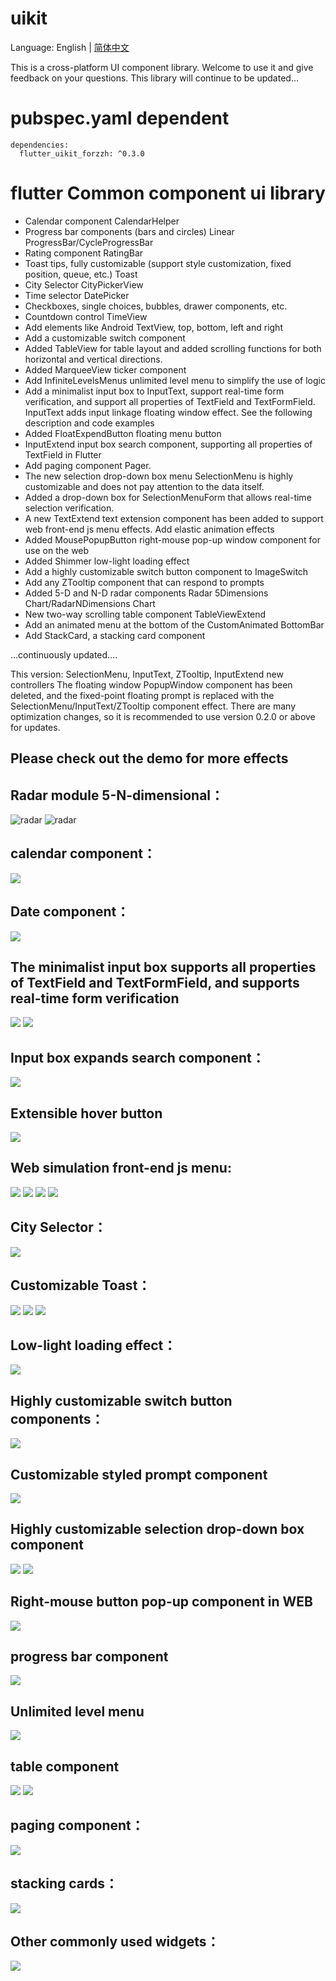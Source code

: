 # uikit

Language: English | [简体中文](README-ZH.md)

This is a cross-platform UI component library. Welcome to use it and give feedback on your questions. This library will continue to be updated...

# pubspec.yaml dependent
    dependencies:
      flutter_uikit_forzzh: ^0.3.0


# flutter Common component ui library
*  Calendar component CalendarHelper
*  Progress bar components (bars and circles) Linear ProgressBar/CycleProgressBar
*  Rating component RatingBar
*  Toast tips, fully customizable (support style customization, fixed position, queue, etc.) Toast
*  City Selector CityPickerView
*  Time selector DatePicker
*  Checkboxes, single choices, bubbles, drawer components, etc.
*  Countdown control TimeView
*  Add elements like Android TextView, top, bottom, left and right
*  Add a customizable switch component
*  Added TableView for table layout and added scrolling functions for both horizontal and vertical directions.
*  Added MarqueeView ticker component
*  Add InfiniteLevelsMenus unlimited level menu to simplify the use of logic
*  Add a minimalist input box to InputText, support real-time form verification, and support all properties of TextField and TextFormField.
     InputText adds input linkage floating window effect. See the following description and code examples
*  Added FloatExpendButton floating menu button
*  InputExtend input box search component, supporting all properties of TextField in Flutter
*  Add paging component Pager.
*  The new selection drop-down box menu SelectionMenu is highly customizable and does not pay attention to the data itself.
*  Added a drop-down box for SelectionMenuForm that allows real-time selection verification.
*  A new TextExtend text extension component has been added to support web front-end js menu effects.
      Add elastic animation effects
*  Added MousePopupButton right-mouse pop-up window component for use on the web
*  Added Shimmer low-light loading effect
*  Add a highly customizable switch button component to ImageSwitch
*  Add any ZTooltip component that can respond to prompts
*  Added 5-D and N-D radar components Radar 5Dimensions Chart/RadarNDimensions Chart
*  New two-way scrolling table component TableViewExtend
*  Add an animated menu at the bottom of the CustomAnimated BottomBar
*  Add StackCard, a stacking card component

  ...continuously updated....

This version: SelectionMenu, InputText, ZTooltip, InputExtend new controllers
The floating window PopupWindow component has been deleted, and the fixed-point floating prompt is replaced with the SelectionMenu/InputText/ZTooltip component effect.
There are many optimization changes, so it is recommended to use version 0.2.0 or above for updates.



## Please check out the demo for more effects


## Radar module 5-N-dimensional：
![radar](https://github.com/zhengzaihong/uikit/blob/master/images/radar-n.png ) 
![radar](https://github.com/zhengzaihong/uikit/blob/master/images/radar-n2.png)

## calendar component：
![](https://github.com/zhengzaihong/uikit/blob/master/images/calendar.gif)

## Date component：
![](https://github.com/zhengzaihong/uikit/blob/master/images/date_picker.png)


## The minimalist input box supports all properties of TextField and TextFormField, and supports real-time form verification
![](https://github.com/zhengzaihong/uikit/blob/master/images/input_text.gif)
![](https://github.com/zhengzaihong/uikit/blob/master/images/input_text_pop.gif)



## Input box expands search component：

![](https://github.com/zhengzaihong/uikit/blob/master/images/inputextentd.gif)

## Extensible hover button
![](https://github.com/zhengzaihong/uikit/blob/master/images/float_button.gif)

## Web simulation front-end js menu:
![](https://github.com/zhengzaihong/uikit/blob/master/images/text_extend.gif)
![](https://github.com/zhengzaihong/uikit/blob/master/images/text_extend2.gif)
![](https://github.com/zhengzaihong/uikit/blob/master/images/TextExtend3.gif)
![](https://github.com/zhengzaihong/uikit/blob/master/images/text_extend4.gif)

## City Selector：
![](https://github.com/zhengzaihong/uikit/blob/master/images/citypicker.gif)


## Customizable Toast：
![](https://github.com/zhengzaihong/uikit/blob/master/images/toast.gif)
![](https://github.com/zhengzaihong/uikit/blob/master/images/toast_point.gif)
![](https://github.com/zhengzaihong/uikit/blob/master/images/toast_queue.gif)

## Low-light loading effect：
![](https://github.com/zhengzaihong/uikit/blob/master/images/shimmer.gif)


## Highly customizable switch button components：
![](https://github.com/zhengzaihong/uikit/blob/master/images/image_switch.gif)


## Customizable styled prompt component
![](https://github.com/zhengzaihong/uikit/blob/master/images/ztooltip.gif)


## Highly customizable selection drop-down box component
![](https://github.com/zhengzaihong/uikit/blob/master/images/SelectionMenu.gif)
![](https://github.com/zhengzaihong/uikit/blob/master/images/SelectionMenu2.jpg)

## Right-mouse button pop-up component in WEB
![](https://github.com/zhengzaihong/uikit/blob/master/images/MousePopupButton-Web.gif)

## progress bar component
![](https://github.com/zhengzaihong/uikit/blob/master/images/progressbar.gif)

## Unlimited level menu
![](https://github.com/zhengzaihong/uikit/blob/master/images/one_expand.gif)

## table component
![](https://github.com/zhengzaihong/uikit/blob/master/images/table_scroller.gif)
![](https://github.com/zhengzaihong/uikit/blob/master/images/tabview1.png)



## paging component：
![](https://github.com/zhengzaihong/uikit/blob/master/images/pager_image.png)

## stacking cards：
![](https://github.com/zhengzaihong/uikit/blob/master/images/stack_card.gif)

## Other commonly used widgets：
![](https://github.com/zhengzaihong/uikit/blob/master/images/widgets.gif)

